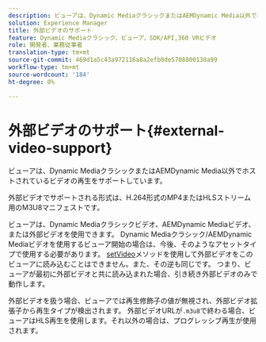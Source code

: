 ```yaml
---
description: ビューアは、Dynamic MediaクラシックまたはAEMDynamic Media以外でホストされているビデオの再生をサポートしています。
solution: Experience Manager
title: 外部ビデオのサポート
feature: Dynamic Mediaクラシック，ビューア，SDK/API,360 VRビデオ
role: 開発者、業務従事者
translation-type: tm+mt
source-git-commit: 469d1a5c43a972116a8a2efb0de5708800130a99
workflow-type: tm+mt
source-wordcount: '184'
ht-degree: 0%

---
```



# 外部ビデオのサポート{#external-video-support}

ビューアは、Dynamic MediaクラシックまたはAEMDynamic Media以外でホストされているビデオの再生をサポートしています。

外部ビデオでサポートされる形式は、H.264形式のMP4またはHLSストリーム用のM3U8マニフェストです。

ビューアは、Dynamic Mediaクラシックビデオ、AEMDynamic Mediaビデオ、または外部ビデオを使用できます。 Dynamic Mediaクラシック/AEMDynamic Mediaビデオを使用するビューア開始の場合は、今後、そのようなアセットタイプで使用する必要があります。 [setVideo](../../c-html5-aem-asset-viewers/c-html5-aem-video360/c-html5-aem-video360-javascriptapiref/r-html5-aem-video360-javascriptapiref-setvideo.md#reference-85d3422d6ce64a36ac74827120b5a17c)メソッドを使用して外部ビデオをこのビューアに読み込むことはできません。また、その逆も同じです。 つまり、ビューアが最初に外部ビデオと共に読み込まれた場合、引き続き外部ビデオのみで動作します。

外部ビデオを扱う場合、ビューアでは再生修飾子の値が無視され、外部ビデオ拡張子から再生タイプが検出されます。 外部ビデオURLが`.m3u8`で終わる場合、ビューアはHLS再生を使用します。それ以外の場合は、プログレッシブ再生が使用されます。

